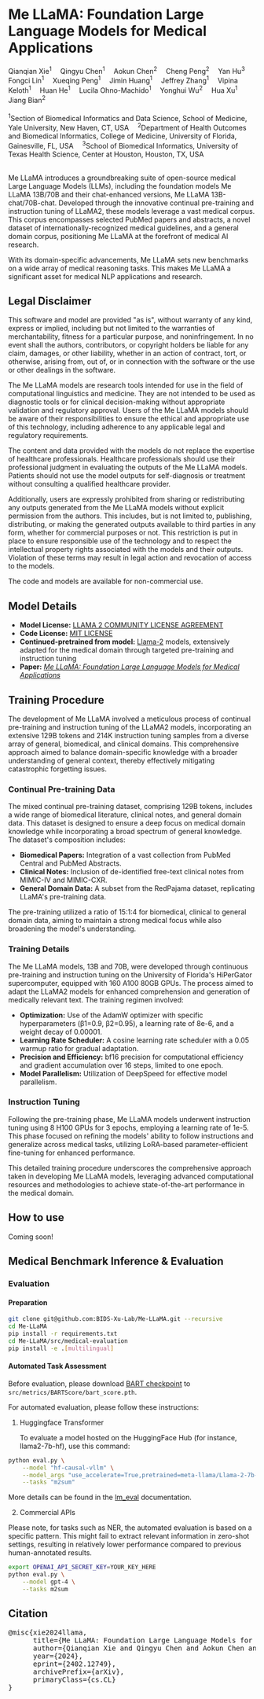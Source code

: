 # Me LLaMA: Foundation Large Language Models for Medical Applications
<div align="left">
    <a target='_blank'>Qianqian Xie<sup>1</sup></span>&emsp;
    <a target='_blank'>Qingyu Chen<sup>1</sup></span>&emsp;
    <a target='_blank'>Aokun Chen<sup>2</sup></span>&emsp;
    <a target='_blank'>Cheng Peng<sup>2</sup></a>&emsp;
    <a target='_blank'>Yan Hu<sup>3</sup></a>&emsp;
    <a target='_blank'>Fongci Lin<sup>1</sup></a>&emsp;
    <a target='_blank'>Xueqing Peng<sup>1</sup></a>&emsp;
    <a target='_blank'>Jimin Huang<sup>1</sup></a>&emsp;
    <a target='_blank'>Jeffrey Zhang<sup>1</sup></a>&emsp;
    <a target='_blank'>Vipina Keloth<sup>1</sup></a>&emsp;
    <a target='_blank'>Huan He<sup>1</sup></a>&emsp;
    <a target='_blank'>Lucila Ohno-Machido<sup>1</sup></a>&emsp;
    <a target='_blank'>Yonghui Wu<sup>2</sup></a>&emsp;
    <a target='_blank'>Hua Xu<sup>1</sup></a>&emsp;
    <a target='_blank'>Jiang Bian<sup>2</sup></a>&emsp;
</div>
<br />

<div align="left">
    <sup>1</sup>Section of Biomedical Informatics and Data Science, School of Medicine, Yale University, New
Haven, CT, USA&emsp;
    <sup>2</sup>Department of Health Outcomes and Biomedical Informatics, College of Medicine, University
of Florida, Gainesville, FL, USA&emsp;
    <sup>3</sup>School of Biomedical Informatics, University of Texas Health Science, Center at Houston,
Houston, TX, USA&emsp;
</div>

<br />


Me LLaMA introduces a groundbreaking suite of open-source medical Large Language Models (LLMs), including the foundation models Me LLaMA 13B/70B and their chat-enhanced versions, Me LLaMA 13B-chat/70B-chat. Developed through the innovative continual pre-training and instruction tuning of LLaMA2, these models leverage a vast medical corpus. This corpus encompasses selected PubMed papers and abstracts, a novel dataset of internationally-recognized medical guidelines, and a general domain corpus, positioning Me LLaMA at the forefront of medical AI research​​.

With its domain-specific advancements, Me LLaMA sets new benchmarks on a wide array of medical reasoning tasks. This makes Me LLaMA a significant asset for medical NLP applications and research​​​​.

## Legal Disclaimer
This software and model are provided "as is", without warranty of any kind, express or implied, including but not limited to the warranties of merchantability, fitness for a particular purpose, and noninfringement. In no event shall the authors, contributors, or copyright holders be liable for any claim, damages, or other liability, whether in an action of contract, tort, or otherwise, arising from, out of, or in connection with the software or the use or other dealings in the software.

The Me LLaMA models are research tools intended for use in the field of computational linguistics and medicine. They are not intended to be used as diagnostic tools or for clinical decision-making without appropriate validation and regulatory approval. Users of the Me LLaMA models should be aware of their responsibilities to ensure the ethical and appropriate use of this technology, including adherence to any applicable legal and regulatory requirements.

The content and data provided with the models do not replace the expertise of healthcare professionals. Healthcare professionals should use their professional judgment in evaluating the outputs of the Me LLaMA models. Patients should not use the model outputs for self-diagnosis or treatment without consulting a qualified healthcare provider.

Additionally, users are expressly prohibited from sharing or redistributing any outputs generated from the Me LLaMA models without explicit permission from the authors. This includes, but is not limited to, publishing, distributing, or making the generated outputs available to third parties in any form, whether for commercial purposes or not. This restriction is put in place to ensure responsible use of the technology and to respect the intellectual property rights associated with the models and their outputs. Violation of these terms may result in legal action and revocation of access to the models.

The code and models are available for non-commercial use.

## Model Details

- **Model License:** [LLAMA 2 COMMUNITY LICENSE AGREEMENT](https://ai.meta.com/llama/license/)
- **Code License:** [MIT LICENSE](https://opensource.org/licenses/MIT)
- **Continued-pretrained from model:** [Llama-2](https://huggingface.co/llama) models, extensively adapted for the medical domain through targeted pre-training and instruction tuning
- **Paper:** *[Me LLaMA: Foundation Large Language Models for Medical Applications](https://arxiv.org/abs/2402.12749)*

## Training Procedure

The development of Me LLaMA involved a meticulous process of continual pre-training and instruction tuning of the LLaMA2 models, incorporating an extensive 129B tokens and 214K instruction tuning samples from a diverse array of general, biomedical, and clinical domains. This comprehensive approach aimed to balance domain-specific knowledge with a broader understanding of general context, thereby effectively mitigating catastrophic forgetting issues.

### Continual Pre-training Data

The mixed continual pre-training dataset, comprising 129B tokens, includes a wide range of biomedical literature, clinical notes, and general domain data. This dataset is designed to ensure a deep focus on medical domain knowledge while incorporating a broad spectrum of general knowledge. The dataset's composition includes:

- **Biomedical Papers:** Integration of a vast collection from PubMed Central and PubMed Abstracts.
- **Clinical Notes:** Inclusion of de-identified free-text clinical notes from MIMIC-IV and MIMIC-CXR.
- **General Domain Data:** A subset from the RedPajama dataset, replicating LLaMA's pre-training data.

The pre-training utilized a ratio of 15:1:4 for biomedical, clinical to general domain data, aiming to maintain a strong medical focus while also broadening the model's understanding.

### Training Details

The Me LLaMA models, 13B and 70B, were developed through continuous pre-training and instruction tuning on the University of Florida's HiPerGator supercomputer, equipped with 160 A100 80GB GPUs. The process aimed to adapt the LLaMA2 models for enhanced comprehension and generation of medically relevant text. The training regimen involved:

- **Optimization:** Use of the AdamW optimizer with specific hyperparameters (β1=0.9, β2=0.95), a learning rate of 8e-6, and a weight decay of 0.00001.
- **Learning Rate Scheduler:** A cosine learning rate scheduler with a 0.05 warmup ratio for gradual adaptation.
- **Precision and Efficiency:** bf16 precision for computational efficiency and gradient accumulation over 16 steps, limited to one epoch.
- **Model Parallelism:** Utilization of DeepSpeed for effective model parallelism.

### Instruction Tuning

Following the pre-training phase, Me LLaMA models underwent instruction tuning using 8 H100 GPUs for 3 epochs, employing a learning rate of 1e-5. This phase focused on refining the models' ability to follow instructions and generalize across medical tasks, utilizing LoRA-based parameter-efficient fine-tuning for enhanced performance.

This detailed training procedure underscores the comprehensive approach taken in developing Me LLaMA models, leveraging advanced computational resources and methodologies to achieve state-of-the-art performance in the medical domain.

## How to use

Coming soon!

## Medical Benchmark Inference & Evaluation

### Evaluation

#### Preparation
```bash
git clone git@github.com:BIDS-Xu-Lab/Me-LLaMA.git --recursive
cd Me-LLaMA
pip install -r requirements.txt
cd Me-LLaMA/src/medical-evaluation
pip install -e .[multilingual]
```

#### Automated Task Assessment
Before evaluation, please download [BART checkpoint](https://drive.google.com/u/0/uc?id=1_7JfF7KOInb7ZrxKHIigTMR4ChVET01m&export=download) to `src/metrics/BARTScore/bart_score.pth`.

For automated evaluation, please follow these instructions:

1. Huggingface Transformer

   To evaluate a model hosted on the HuggingFace Hub (for instance, llama2-7b-hf), use this command:

```bash
python eval.py \
    --model "hf-causal-vllm" \
    --model_args "use_accelerate=True,pretrained=meta-llama/Llama-2-7b-chat-hf,use_fast=False" \
    --tasks "m2sum"
```

More details can be found in the [lm_eval](https://github.com/EleutherAI/lm-evaluation-harness) documentation.

2. Commercial APIs

Please note, for tasks such as NER, the automated evaluation is based on a specific pattern. This might fail to extract relevant information in zero-shot settings, resulting in relatively lower performance compared to previous human-annotated results.

```bash
export OPENAI_API_SECRET_KEY=YOUR_KEY_HERE
python eval.py \
    --model gpt-4 \
    --tasks m2sum
```

## Citation
<pre>
@misc{xie2024llama,
      title={Me LLaMA: Foundation Large Language Models for Medical Applications}, 
      author={Qianqian Xie and Qingyu Chen and Aokun Chen and Cheng Peng and Yan Hu and Fongci Lin and Xueqing Peng and Jimin Huang and Jeffrey Zhang and Vipina Keloth and Huan He and Lucila Ohno-Machido and Yonghui Wu and Hua Xu and Jiang Bian},
      year={2024},
      eprint={2402.12749},
      archivePrefix={arXiv},
      primaryClass={cs.CL}
}
</pre>

